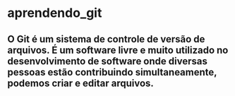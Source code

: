 # aprendendo_git

## O Git é um sistema de controle de versão de arquivos. É um software livre e muito utilizado no desenvolvimento de software onde diversas pessoas estão contribuindo simultaneamente, podemos criar e editar arquivos.


